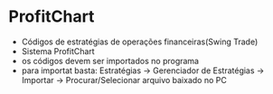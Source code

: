 # ProfitChart
- Códigos  de estratégias de operações financeiras(Swing Trade)
- Sistema ProfitChart
- os códigos devem ser importados no programa
- para importat basta: Estratégias -> Gerenciador de Estratégias -> Importar -> Procurar/Selecionar arquivo baixado no PC
